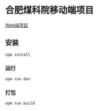# 合肥煤科院移动端项目

[Web端项目](https://github.com/WispYs/Coal-admin)

## 安装
```
npm install
```

### 运行
```
npm run dev
```

### 打包
```
npm run build
```
